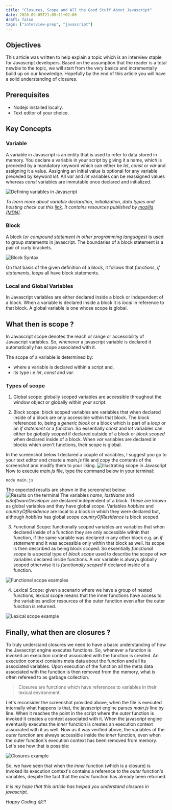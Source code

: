 ```yaml
---
title: "Closures, Scope and All the Good Stuff About Javascript"
date: 2020-09-05T21:05:11+02:00
draft: false
tags: ["interview-prep", "javascript"]
---
```


## Objectives

This article was written to help explain a topic which is an interview staple for Javascript developers.
Based on the assumption that the reader is a total newbie to the topic, we will start from the very basics and incrementally build up on our knowledge. Hopefully by the end of this article you will have a solid understanding of closures.

## Prerequisites
 - <a src="https://nodejs.org/en/download/" class="article-link">Nodejs</a> installed locally.
 - Text editor of your choice.

## Key Concepts

### Variable

A variable in Javascript is an entity that is used to refer to data stored in memory. You declare a variable in your script by giving it a name, which is preceded by a mandatory keyword which can either be _let_, _const_ or _var_ and assigning it a value. Assigning an initial value is optional for any variable preceded by keyword _let_. All _var_ and _let_ variables can be reassigned values whereas _const_ variables are immutable once declared and initialized.

 <img src="https://res.cloudinary.com/di70zcupa/image/upload/v1599441833/js-closures-tut/Defining_variables_in_JS_1_uom50u.png" alt="Defining variables in Javascript">

_To learn more about variable declaration, initialization,  data types and hoisting check out this <a href="https://developer.mozilla.org/en-US/docs/Learn/JavaScript/First_steps/Variables" class="article-link" target="_blank">link</a>. It contains resources published by <a href="https://developer.mozilla.org/en-US/" class="article-link" target="_blank">mozilla (MDN)</a>._

### Block

A block (_or compound statement in other programming languages_) is used to group statements in javascript. The boundaries of a block statement is a pair of curly brackets.

<img src="https://res.cloudinary.com/di70zcupa/image/upload/v1599461896/js-closures-tut/Block-Syntax_1_waqhf3.png" alt="Block Syntax">

On that basis of the given definition of a block, it follows that _functions_, _if statements_, _loops_ all have block statements.

### Local and Global Variables

 In Javascript variables are either declared inside a block or independent of a block. When a variable is declared inside a block it is _local_ in reference to that block. A global variable is one whose scope is global.


## What then is scope ?

In Javascript scope denotes the reach or range or accessibility of Javascript variables. So, whenever a javascript variable is declared it automatically has scope associated with it.

The scope of a variable is determined by:
-  where a variable is declared within a script and,
-  its type i.e _let_, _const_ and _var_.


### Types of scope

1. Global scope: globally scoped variables are accessible throughout the window object or globally within your script.

2. Block scope: block scoped variables are variables that when declared inside of a block are only accessible within that block. The block referenced to, being a _generic block_ or a block which is part of a _loop_ or an _if statement_ or a _function_. So essentially _const_ and _let_ variables can either be _globally scoped_ if declared outside of a block or _block scoped_ when declared inside of a block. When _var_ variables are declared in blocks which aren't functions, their scope is global.

In the screenshot below I declared a couple of variables, I suggest you go to your text editor and create a _main.js_ file and copy the contents of the screenshot and modify them to your liking.
<img src="https://res.cloudinary.com/di70zcupa/image/upload/v1599466095/js-closures-tut/scope-example_ghtmaq.png" alt="Illustrating scope in Javascript">
Now to execute _main.js_ file, type the command below in your terminal:

```
node main.js
```
The expected results are shown in the screenshot below:
<img src="https://res.cloudinary.com/di70zcupa/image/upload/v1599467585/js-closures-tut/scope-terminal_result_o3dz6n.png" alt="Results on the terminal">
The variables _name_, _lastName_ and _isSoftwareDeveloper_ are declared independent of a block. These are known as global variables and they have global scope. 
Variables _hobbies_ and _countryOfResidence_ are local to a block in which they were declared but, although _hobbies_ has global scope  _countryOfResidence_ is block scoped.



3. Functional Scope: functionally scoped variables are variables that when declared inside of a function they are only accessible within that function, if the same variable was declared in any other block e.g. an _if statement_ and it was accessible only within that block as well. Its scope is then described as being block scoped. So essentially _functional scope_ is a special type of _block scope_ used to describe the scope of _var_ variables declared inside functions. A _var_ variable is always globally scoped otherwise it is _functionally scoped_ if declared inside of a function.

<img src="https://res.cloudinary.com/di70zcupa/image/upload/v1600108316/js-closures-tut/functional_scope_wflflh.png" alt="Functional scope examples">

4. Lexical Scope: given a scenario where we have a group of nested functions, lexical scope means that the inner functions have access to the variables and/or resources of the outer function even after the outer function is returned.

<img src="https://res.cloudinary.com/di70zcupa/image/upload/v1600118955/js-closures-tut/lexical_scope_c8rcm4.png" alt="Lexical scope example">

## Finally, what then are closures ?
To truly understand closures we need to have a basic understanding of how the Javascript engine executes functions. So, whenever a function is invoked an execution context associated with the function is created. An execution context contains meta data about the function and all its associated variables. Upon execution of the function all the meta data associated with the function is then removed from the memory, what is often refereed to as garbage collection.

>Closures are functions which have references to variables in their lexical environment.

Let's reconsider the screenshot provided above, when the file is executed internally what happens is that, the javascript engine parses _main.js_ line by line. When it reaches the point in the script where the _outer_ function is invoked it creates a context associated with it. When the javascript engine eventually executes the _inner_ function is creates an execution context associated with it as well. Now as it was verified above, the variables of the _outer_ function are always accessible inside the _inner_ function, even when the outer function's execution context has been removed from memory. Let's see how that is possible:

<img src="https://res.cloudinary.com/di70zcupa/image/upload/v1600121543/js-closures-tut/closures_bdxhjn.png" alt="Closures example">

So, we have seen that when the _inner_ function (which is a closure) is invoked its execution context's contains a reference to the _outer_ function's variables, despite the fact that the _outer_ function has already been returned.

_It is my hope that this article has helped you understand closures in javascript._

_Happy Coding  😉!!!_